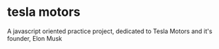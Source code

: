 # tesla motors
 A javascript oriented practice project, dedicated to Tesla Motors and it's founder, Elon Musk
